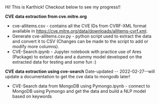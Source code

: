 Hi! This is Karthick! Checkout below to see my progress!!

**CVE data extraction from cve.mitre.org**
* cve-allitems.csv - contains all the CVE IDs from CVRF-XML format available in https://cve.mitre.org/data/downloads/allitems-cvrf.xml.
* Generate cve-allitems.csv.py - python script used to extract the data and convert it to CSV (Changes can be made to the script to add or modify more columns).
* CVE-Search.ipynb - Jupyter notebook with practice use of Ares (Package) to extarct data and a dummy model developed on the extracted data for testing and some fun :)

**CVE data extraction using cve-search**
Date-updated -- 2022-02-27--will update a documentation to get the cve data to mongodb later!
* CVE-Search data from MongoDB using Pymongo.ipynb - connect to MongoDB using Pymongo and get the data and build a NLP model based on keywords



